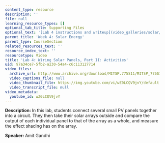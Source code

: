 ```yaml
---
content_type: resource
description: ''
file: null
learning_resource_types: []
optional_tab_title: Supporting Files
optional_text: '[Lab 4 instructions and writeup](video_galleries/solar/lab-4-instructions-and-writeup)'
parent_title: 'Week 4: Solar Energy'
parent_type: CourseSection
related_resources_text: ''
resource_index_text: ''
resourcetype: Video
title: 'Lab 4: Wiring Solar Panels, Part II: Activities'
uid: 97a34ce7-5fb2-a230-54a4-c6c113127714
video_files:
  archive_url: http://www.archive.org/download/MITSP.775S11/MITSP_775S11lab04-2_300k.mp4
  video_captions_file: null
  video_thumbnail_file: https://img.youtube.com/vi/wZ0LCQV9jvY/default.jpg
  video_transcript_file: null
video_metadata:
  youtube_id: wZ0LCQV9jvY
---
```


**Description:** In this lab, students connect several small PV panels together into a circuit. They then take their solar arrays outside and compare the output of each individual panel to that of the array as a whole, and measure the effect shading has on the array.

**Speaker:** Amit Gandhi